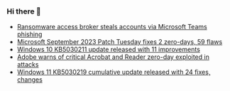 ### Hi there 👋

<!--START_SECTION:feed-->
* [Ransomware access broker steals accounts via Microsoft Teams phishing](https://www.bleepingcomputer.com/news/security/ransomware-access-broker-steals-accounts-via-microsoft-teams-phishing/)
* [Microsoft September 2023 Patch Tuesday fixes 2 zero-days, 59 flaws](https://www.bleepingcomputer.com/news/microsoft/microsoft-september-2023-patch-tuesday-fixes-2-zero-days-59-flaws/)
* [Windows 10 KB5030211 update released with 11 improvements](https://www.bleepingcomputer.com/news/microsoft/windows-10-kb5030211-update-released-with-11-improvements/)
* [Adobe warns of critical Acrobat and Reader zero-day exploited in attacks](https://www.bleepingcomputer.com/news/security/adobe-warns-of-critical-acrobat-and-reader-zero-day-exploited-in-attacks/)
* [Windows 11 KB5030219 cumulative update released with 24 fixes, changes](https://www.bleepingcomputer.com/news/microsoft/windows-11-kb5030219-cumulative-update-released-with-24-fixes-changes/)
<!--END_SECTION:feed-->

<!--
**frankenk/frankenk** is a ✨ _special_ ✨ repository because its `README.md` (this file) appears on your GitHub profile.

Here are some ideas to get you started:

- 🔭 I’m currently working on ...
- 🌱 I’m currently learning ...
- 👯 I’m looking to collaborate on ...
- 🤔 I’m looking for help with ...
- 💬 Ask me about ...
- 📫 How to reach me: ...
- 😄 Pronouns: ...
- ⚡ Fun fact: ...
-->



